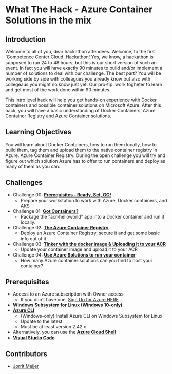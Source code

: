 # What The Hack - Azure Container Solutions in the mix

## Introduction

Welcome to all of you, dear hackathon attendees. Welcome, to the first 'Competence Center Cloud' Hackathon!
Yes, we know, a hackathon is supposed to run 24 to 48 hours, but this is our short version of such an event. In fact you will have exactly 90 minutes to build and/or implement a number of solutions to deal with our challenge. The best part? You will be working side by side with colleagues you already know but also with collegeaus you might no know just yet. Our pro-tip: work togheter to learn and get most of the work done within 90 minutes.

This intro level hack will help you get hands-on experience with Docker containers and possible container solutions on Microsoft Azure.
After this hack, you will have a basic understanding of Docker Containers, Azure Container Registry and Azure Container solutions.

## Learning Objectives

You will learn about Docker Containers, how to run them locally, how to build them, tag them and upload them to the native container registry in Azure: Azure Container Registry.
During the open challenge you will try and figure out which solution Azure has to offer to run containers and deploy as many of them as you can.

## Challenges

- Challenge 00: **[Prerequisites - Ready, Set, GO!](Student/Challenge-00.md)**
	 - Prepare your workstation to work with Azure, Docker containers, and AKS
- Challenge 01: **[Got Containers?](Student/Challenge-01.md)**
	 - Package the "acr-helloworld" app into a Docker container and run it locally.
- Challenge 02: **[The Azure Container Registry](Student/Challenge-02.md)**
	 - Deploy an Azure Container Registry, secure it and get some basic info out of it.
- Challenge 03: **[Tinker with the docker image & Uploading it to your ACR](Student/Challenge-03.md)**
	 - Update your container image and upload it to your ACR
- Challenge 04: **[Use Azure Solutions to run your container](Student/Challenge-04.md)**
	 - How many Azure container solutions can you find to host your container?

## Prerequisites

- Access to an Azure subscription with Owner access
   - If you don't have one, [Sign Up for Azure HERE](https://azure.microsoft.com/en-us/free/)
- [**Windows Subsystem for Linux (Windows 10-only)**](https://docs.microsoft.com/en-us/windows/wsl/install-win10)
- [**Azure CLI**](https://docs.microsoft.com/en-us/cli/azure/install-azure-cli)
   - (Windows-only) Install Azure CLI on Windows Subsystem for Linux
   - Update to the latest
   - Must be at least version 2.42.x
- Alternatively, you can use the [**Azure Cloud Shell**](https://shell.azure.com/)
- [**Visual Studio Code**](https://code.visualstudio.com/)

## Contributors

- [Jorrit Meijer](https://github.com/jorritmeijer80)